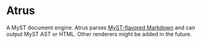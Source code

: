 # Atrus
A MyST document engine. Atrus parses [MyST-flavored
Markdown](https://mystmd.org/spec/overview) and can output MyST AST or HTML.
Other renderers might be added in the future.
